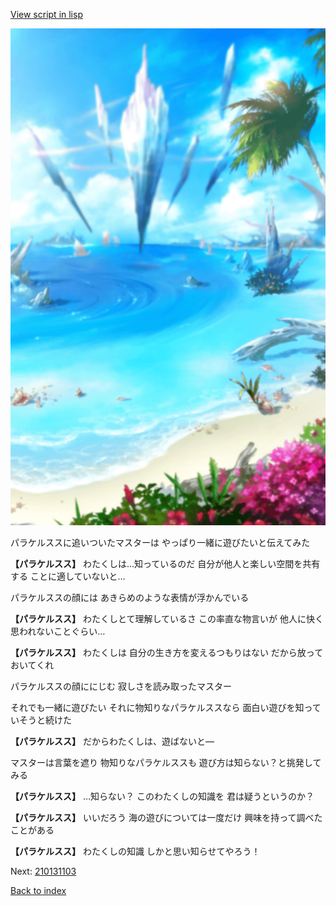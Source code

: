 [View script in lisp](../scripts/210131102.txt)

![sea_beach_day.png](../images/backgrounds/sea_beach_day.png)

パラケルススに追いついたマスターは
やっぱり一緒に遊びたいと伝えてみた

**【パラケルスス】**
わたくしは…知っているのだ
自分が他人と楽しい空間を共有する
ことに適していないと…

パラケルススの顔には
あきらめのような表情が浮かんでいる

**【パラケルスス】**
わたくしとて理解しているさ
この率直な物言いが
他人に快く思われないことぐらい…

**【パラケルスス】**
わたくしは
自分の生き方を変えるつもりはない
だから放っておいてくれ

パラケルススの顔ににじむ
寂しさを読み取ったマスター

それでも一緒に遊びたい
それに物知りなパラケルススなら
面白い遊びを知っていそうと続けた

**【パラケルスス】**
だからわたくしは、遊ばないと―

マスターは言葉を遮り
物知りなパラケルススも
遊び方は知らない？と挑発してみる

**【パラケルスス】**
…知らない？
このわたくしの知識を
君は疑うというのか？

**【パラケルスス】**
いいだろう
海の遊びについては一度だけ
興味を持って調べたことがある

**【パラケルスス】**
わたくしの知識
しかと思い知らせてやろう！


Next: [210131103](210131103.md)

[Back to index](index.md)
